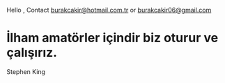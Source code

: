 Hello ,
Contact 
burakcakir@hotmail.com.tr 
or
burakcakir06@gmail.com

# İlham amatörler içindir biz oturur ve çalışırız.
 Stephen King
 



 
 
